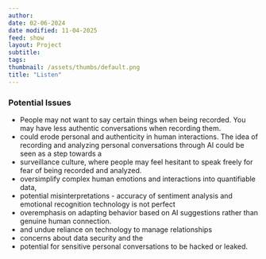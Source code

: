 ```yaml
---
author: 
date: 02-06-2024
date modified: 11-04-2025
feed: show
layout: Project
subtitle: 
tags: 
thumbnail: /assets/thumbs/default.png
title: "Listen"
---
```


### Potential Issues

- People may not want to say certain things when being recorded. You may have less authentic conversations when recording them.
- could erode personal and authenticity in human interactions. The idea of recording and analyzing personal conversations through AI could be seen as a step towards a 
- surveillance culture, where people may feel hesitant to speak freely for fear of being recorded and analyzed. 
- oversimplify complex human emotions and interactions into quantifiable data,
- potential misinterpretations - accuracy of sentiment analysis and emotional recognition technology is not perfect 
- overemphasis on adapting behavior based on AI suggestions rather than genuine human connection.
- and undue reliance on technology to manage relationships
- concerns about data security and the 
- potential for sensitive personal conversations to be hacked or leaked.